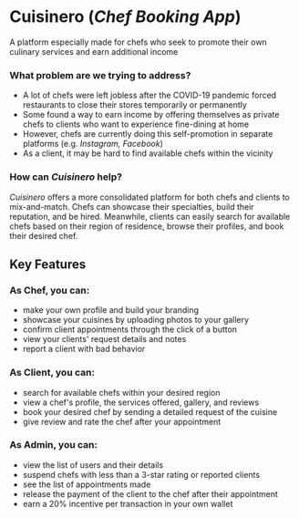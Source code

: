 # Cuisinero (*Chef Booking App*)

A platform especially made for chefs who seek to promote their own culinary services and earn additional income

### What problem are we trying to address?

* A lot of chefs were left jobless after the COVID-19 pandemic forced restaurants to close their stores temporarily or permanently
* Some found a way to earn income by offering themselves as private chefs to clients who want to experience fine-dining at home
* However, chefs are currently doing this self-promotion in separate platforms (e.g. *Instagram, Facebook*)
* As a client, it may be hard to find available chefs within the vicinity

### How can *Cuisinero* help?

*Cuisinero* offers a more consolidated platform for both chefs and clients to mix-and-match. Chefs can showcase their specialties, build their reputation, and be hired. Meanwhile, clients can easily search for available chefs based on their region of residence, browse their profiles, and book their desired chef.

## Key Features

### As Chef, you can:

* make your own profile and build your branding
* showcase your cuisines by uploading photos to your gallery
* confirm client appointments through the click of a button
* view your clients' request details and notes
* report a client with bad behavior

### As Client, you can:

* search for available chefs within your desired region
* view a chef's profile, the services offered, gallery, and reviews
* book your desired chef by sending a detailed request of the cuisine
* give review and rate the chef after your appointment

### As Admin, you can:

* view the list of users and their details
* suspend chefs with less than a 3-star rating or reported clients
* see the list of appointments made
* release the payment of the client to the chef after their appointment
* earn a 20% incentive per transaction in your own wallet
